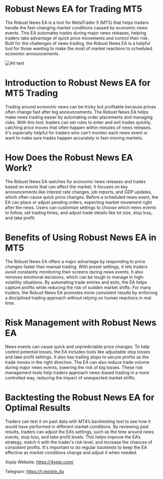 # Robust News EA for Trading MT5

The Robust News EA is a tool for MetaTrader 5 (MT5) that helps traders handle the fast-changing market conditions caused by economic news events. This EA automates trades during major news releases, helping traders take advantage of quick price movements and control their risk. Built for the challenges of news trading, the Robust News EA is a helpful tool for those wanting to make the most of market reactions to scheduled economic announcements. 

![Alt text](https://4xpip.com/wp-content/uploads/2023/11/Forex-News-EA-for-MT4-Forex-News-EA-for-MT5.webp)

# Introduction to Robust News EA for MT5 Trading 

Trading around economic news can be tricky but profitable because prices often change fast after big announcements. The Robust News EA helps make news trading easier by automating order placements and managing risks. With this tool, traders can set rules to enter and exit trades quickly, catching price moves that often happen within minutes of news releases. It's especially helpful for traders who can’t monitor each news event or want to make sure trades happen accurately in fast-moving markets. 

# How Does the Robust News EA Work? 

The Robust News EA watches for economic news releases and trades based on events that can affect the market. It focuses on key announcements like interest rate changes, job reports, and GDP updates, which often cause quick price changes. Before a scheduled news event, the EA can place or adjust pending orders, expecting market movement right after the news. Users can customize settings to choose which news events to follow, set trading times, and adjust trade details like lot size, stop loss, and take profit. 

# Benefits of Using Robust News EA in MT5 

The Robust News EA offers a major advantage by responding to price changes faster than manual trading. With preset settings, it lets traders avoid constantly monitoring their screens during news events. It also removes emotional decisions, which can be tough to manage in high-volatility situations. By automating trade entries and exits, the EA helps capture profits while reducing the risk of sudden market shifts. For many traders, the Robust News EA promotes more consistent results by enforcing a disciplined trading approach without relying on human reactions in real time. 

# Risk Management with Robust News EA 

News events can cause quick and unpredictable price changes. To help control potential losses, the EA includes tools like adjustable stop losses and take profit settings. It also has trailing stops to secure profits as the trade moves in the right direction. The EA can also reduce trade volume during major news events, lowering the risk of big losses. These risk management tools help traders approach news-based trading in a more controlled way, reducing the impact of unexpected market shifts. 

# Backtesting the Robust News EA for Optimal Results 

Traders can test it on past data with MT4’s backtesting tool to see how it would have performed in different market conditions. By reviewing past results, traders can adjust the EA’s settings, such as the time around news events, stop loss, and take profit levels. This helps improve the EA’s strategy, match it with the trader's risk level, and increase the chances of consistent profits. It's important to do regular backtests to keep the EA effective as market conditions change and adjust it when needed. 

4xpip Website: https://4xpip.com/

Telegram: https://t.me/pip_4x

 


